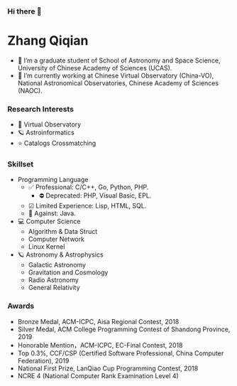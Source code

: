 ### Hi there 👋
# Zhang Qiqian
- 🚀 I’m a graduate student of School of Astronomy and Space Science, University of Chinese Academy of Sciences (UCAS).
- 🔭 I’m currently working at Chinese Virtual Observatory (China-VO), National Astronomical Observatories, Chinese Academy of Sciences (NAOC).

### Research Interests
  - 🌌 Virtual Observatory
  - 🪐 Astroinformatics
  - ⭐ Catalogs Crossmatching
  

### Skillset

- Programming Language
  - ✅ Professional: C/C++, Go, Python, PHP.
    - ⛔ Deprecated: PHP, Visual Basic, EPL. 
   - ☑ Limited Experience: Lisp, HTML, SQL.
   - 🚫 Against: Java.
- 💻 Computer Science
  - Algorithm & Data Struct
  - Computer Network
  - Linux Kernel
- 🪐 Astronomy & Astrophysics
  - Galactic Astronomy
  - Gravitation and Cosmology
  - Radio Astronomy 
  - General Relativity

### Awards
   - Bronze Medal, ACM-ICPC, Aisa Regional Contest, 2018
   - Silver Medal, ACM College Programming Contest of Shandong Province, 2019
   - Honorable Mention，ACM-ICPC, EC-Final Contest, 2018
   - Top 0.3%, CCF/CSP (Certified Software Professional, China Computer Federation), 2019
   - National First Prize, LanQiao Cup Programming Contest, 2018
   - NCRE 4 (National Computer Rank Examination Level 4)
  
<!--
**zqqian/zqqian** is a ✨ _special_ ✨ repository because its `README.md` (this file) appears on your GitHub profile.

Here are some ideas to get you started:

- 🔭 I’m currently working on ...
- 🌱 I’m currently learning ...
- 👯 I’m looking to collaborate on ...
- 🤔 I’m looking for help with ...
- 💬 Ask me about ...
- 📫 How to reach me: ...
- 😄 Pronouns: ...
- ⚡ Fun fact: ...
-->
